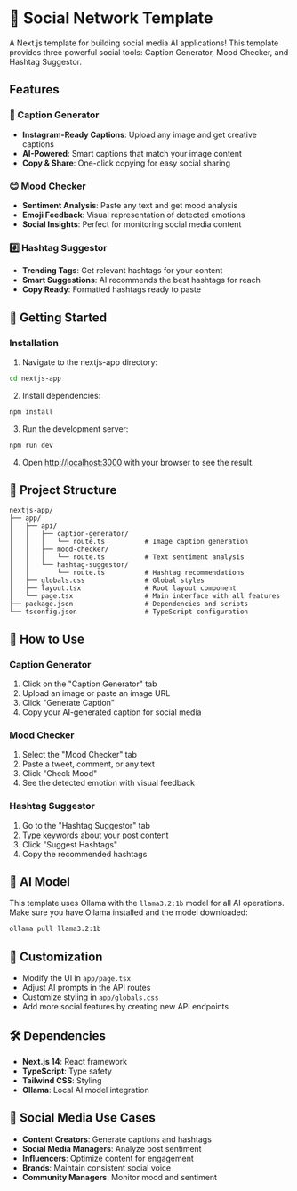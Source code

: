 # 💬 Social Network Template

A Next.js template for building social media AI applications! This template provides three powerful social tools: Caption Generator, Mood Checker, and Hashtag Suggestor.

## Features

### 📸 Caption Generator
- **Instagram-Ready Captions**: Upload any image and get creative captions
- **AI-Powered**: Smart captions that match your image content
- **Copy & Share**: One-click copying for easy social sharing

### 😊 Mood Checker  
- **Sentiment Analysis**: Paste any text and get mood analysis
- **Emoji Feedback**: Visual representation of detected emotions
- **Social Insights**: Perfect for monitoring social media content

### #️⃣ Hashtag Suggestor
- **Trending Tags**: Get relevant hashtags for your content
- **Smart Suggestions**: AI recommends the best hashtags for reach
- **Copy Ready**: Formatted hashtags ready to paste

## 🚀 Getting Started

### Installation

1. Navigate to the nextjs-app directory:
```bash
cd nextjs-app
```

2. Install dependencies:
```bash
npm install
```

3. Run the development server:
```bash
npm run dev
```

4. Open [http://localhost:3000](http://localhost:3000) with your browser to see the result.

## 📁 Project Structure

```
nextjs-app/
├── app/
│   ├── api/
│   │   ├── caption-generator/
│   │   │   └── route.ts          # Image caption generation
│   │   ├── mood-checker/
│   │   │   └── route.ts          # Text sentiment analysis
│   │   └── hashtag-suggestor/
│   │       └── route.ts          # Hashtag recommendations
│   ├── globals.css               # Global styles
│   ├── layout.tsx                # Root layout component
│   └── page.tsx                  # Main interface with all features
├── package.json                  # Dependencies and scripts
└── tsconfig.json                 # TypeScript configuration
```

## 🎯 How to Use

### Caption Generator
1. Click on the "Caption Generator" tab
2. Upload an image or paste an image URL
3. Click "Generate Caption"
4. Copy your AI-generated caption for social media

### Mood Checker
1. Select the "Mood Checker" tab
2. Paste a tweet, comment, or any text
3. Click "Check Mood"
4. See the detected emotion with visual feedback

### Hashtag Suggestor
1. Go to the "Hashtag Suggestor" tab
2. Type keywords about your post content
3. Click "Suggest Hashtags"
4. Copy the recommended hashtags

## 🤖 AI Model

This template uses Ollama with the `llama3.2:1b` model for all AI operations. Make sure you have Ollama installed and the model downloaded:

```bash
ollama pull llama3.2:1b
```

## 🎨 Customization

- Modify the UI in `app/page.tsx`
- Adjust AI prompts in the API routes
- Customize styling in `app/globals.css`
- Add more social features by creating new API endpoints

## 🛠 Dependencies

- **Next.js 14**: React framework
- **TypeScript**: Type safety
- **Tailwind CSS**: Styling
- **Ollama**: Local AI model integration

## 📱 Social Media Use Cases

- **Content Creators**: Generate captions and hashtags
- **Social Media Managers**: Analyze post sentiment
- **Influencers**: Optimize content for engagement
- **Brands**: Maintain consistent social voice
- **Community Managers**: Monitor mood and sentiment 